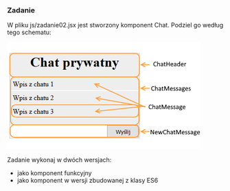 ### Zadanie
W pliku js/zadanie02.jsx jest stworzony komponent Chat. Podziel go według tego schematu:

![](img/task02.png)

Zadanie wykonaj w dwóch wersjach:

- jako komponent funkcyjny
- jako komponent w wersji zbudowanej z klasy ES6